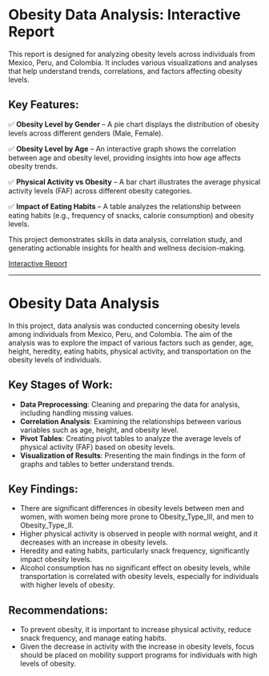 # Obesity Data Analysis: Interactive Report

This report is designed for analyzing obesity levels across individuals from Mexico, Peru, and Colombia. It includes various visualizations and analyses that help understand trends, correlations, and factors affecting obesity levels.

## Key Features:

✅ **Obesity Level by Gender** – A pie chart displays the distribution of obesity levels across different genders (Male, Female).

✅ **Obesity Level by Age** – An interactive graph shows the correlation between age and obesity level, providing insights into how age affects obesity trends.

✅ **Physical Activity vs Obesity** – A bar chart illustrates the average physical activity levels (FAF) across different obesity categories.

✅ **Impact of Eating Habits** – A table analyzes the relationship between eating habits (e.g., frequency of snacks, calorie consumption) and obesity levels.

This project demonstrates skills in data analysis, correlation study, and generating actionable insights for health and wellness decision-making.

[Interactive Report](https://public.tableau.com/app/profile/lena.elena/viz/Book1_17308281116690/ObesityAnalysis)

***

# Obesity Data Analysis

In this project, data analysis was conducted concerning obesity levels among individuals from Mexico, Peru, and Colombia. The aim of the analysis was to explore the impact of various factors such as gender, age, height, heredity, eating habits, physical activity, and transportation on the obesity levels of individuals.

## Key Stages of Work:
- **Data Preprocessing**: Cleaning and preparing the data for analysis, including handling missing values.
- **Correlation Analysis**: Examining the relationships between various variables such as age, height, and obesity level.
- **Pivot Tables**: Creating pivot tables to analyze the average levels of physical activity (FAF) based on obesity levels.
- **Visualization of Results**: Presenting the main findings in the form of graphs and tables to better understand trends.

## Key Findings:
- There are significant differences in obesity levels between men and women, with women being more prone to Obesity_Type_III, and men to Obesity_Type_II.
- Higher physical activity is observed in people with normal weight, and it decreases with an increase in obesity levels.
- Heredity and eating habits, particularly snack frequency, significantly impact obesity levels.
- Alcohol consumption has no significant effect on obesity levels, while transportation is correlated with obesity levels, especially for individuals with higher levels of obesity.

## Recommendations:
- To prevent obesity, it is important to increase physical activity, reduce snack frequency, and manage eating habits.
- Given the decrease in activity with the increase in obesity levels, focus should be placed on mobility support programs for individuals with high levels of obesity.

